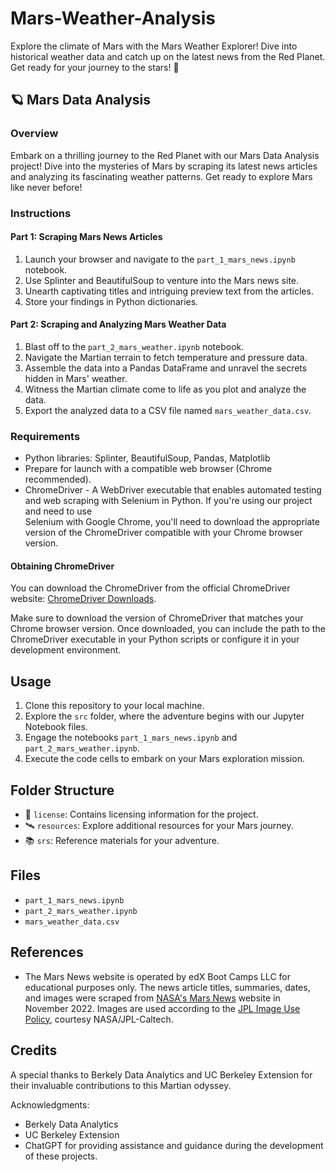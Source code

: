 # Mars-Weather-Analysis

Explore the climate of Mars with the Mars Weather Explorer! Dive into historical weather data and catch up on the latest news from the Red Planet. Get ready for your journey to the stars! 🚀

## 🪐 Mars Data Analysis 

### Overview
Embark on a thrilling journey to the Red Planet with our Mars Data Analysis project! Dive into the mysteries of Mars by scraping its latest news articles and analyzing its fascinating weather patterns. Get ready to explore Mars like never before!

### Instructions

#### Part 1: Scraping Mars News Articles
1. Launch your browser and navigate to the `part_1_mars_news.ipynb` notebook.
2. Use Splinter and BeautifulSoup to venture into the Mars news site.
3. Unearth captivating titles and intriguing preview text from the articles.
4. Store your findings in Python dictionaries.

#### Part 2: Scraping and Analyzing Mars Weather Data
1. Blast off to the `part_2_mars_weather.ipynb` notebook.
2. Navigate the Martian terrain to fetch temperature and pressure data.
3. Assemble the data into a Pandas DataFrame and unravel the secrets hidden in Mars' weather.
4. Witness the Martian climate come to life as you plot and analyze the data.
5. Export the analyzed data to a CSV file named `mars_weather_data.csv`.

### Requirements
- Python libraries: Splinter, BeautifulSoup, Pandas, Matplotlib
- Prepare for launch with a compatible web browser (Chrome recommended).
- ChromeDriver - A WebDriver executable that enables automated testing and web scraping with Selenium in Python. If you're using our project and need to use   
Selenium with Google Chrome, you'll need to download the appropriate version of the ChromeDriver compatible with your Chrome browser version.

#### Obtaining ChromeDriver

You can download the ChromeDriver from the official ChromeDriver website: [ChromeDriver Downloads](https://chromedriver.chromium.org/downloads).

Make sure to download the version of ChromeDriver that matches your Chrome browser version. Once downloaded, you can include the path to the ChromeDriver executable in your Python scripts or configure it in your development environment.


## Usage
1. Clone this repository to your local machine.
2. Explore the `src` folder, where the adventure begins with our Jupyter Notebook files.
3. Engage the notebooks `part_1_mars_news.ipynb` and `part_2_mars_weather.ipynb`.
4. Execute the code cells to embark on your Mars exploration mission.

## Folder Structure
- 🌌 `license`: Contains licensing information for the project.
- 🛰️ `resources`: Explore additional resources for your Mars journey.
- 📚 `srs`: Reference materials for your adventure.

## Files
- `part_1_mars_news.ipynb`
- `part_2_mars_weather.ipynb`
- `mars_weather_data.csv`

## References
- The Mars News website is operated by edX Boot Camps LLC for educational purposes only. The news article titles, summaries, dates, and images were scraped from [NASA's Mars News](https://mars.nasa.gov/news/) website in November 2022. Images are used according to the [JPL Image Use Policy](https://www.jpl.nasa.gov/image-policy/), courtesy NASA/JPL-Caltech.

## Credits
A special thanks to Berkely Data Analytics and UC Berkeley Extension for their invaluable contributions to this Martian odyssey.

Acknowledgments:
- Berkely Data Analytics
- UC Berkeley Extension
- ChatGPT for providing assistance and guidance during the development of these projects.

